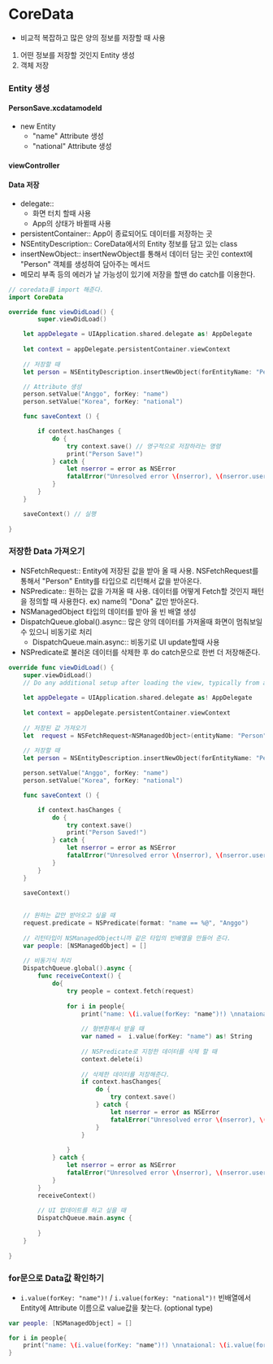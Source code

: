 # CoreData
- 비교적 복잡하고 많은 양의 정보를 저장할 때 사용
1. 어떤 정보를 저장할 것인지 Entity 생성
2. 객체 저장

### Entity 생성
#### PersonSave.xcdatamodeld
- new Entity 
    + "name" Attribute 생성
    + "national" Attribute 생성

#### viewController

#### Data 저장
- delegate:: 
    + 화면 터치 할때 사용
    + App의 상태가 바뀔때 사용
- persistentContainer:: App이 종료되어도 데이터를 저장하는 곳
- NSEntityDescription:: CoreData에서의 Entity 정보를 담고 있는 class
- insertNewObject:: insertNewObject를 통해서 데이터 담는 곳인 context에 "Person" 객체를 생성하여 담아주는 메서드
- 메모리 부족 등의 에러가 날 가능성이 있기에 저장을 할땐 do catch를 이용한다.
    
```swift
// coredata를 import 해준다.
import CoreData

override func viewDidLoad() {
        super.viewDidLoad()

    let appDelegate = UIApplication.shared.delegate as! AppDelegate
        
    let context = appDelegate.persistentContainer.viewContext
    
    // 저장할 때
    let person = NSEntityDescription.insertNewObject(forEntityName: "Person", into: context)

    // Attribute 생성
    person.setValue("Anggo", forKey: "name")
    person.setValue("Korea", forKey: "national")

    func saveContext () {

        if context.hasChanges {
            do {
                try context.save() // 영구적으로 저장하라는 명령
                print("Person Save!")
            } catch {
                let nserror = error as NSError
                fatalError("Unresolved error \(nserror), \(nserror.userInfo)")
            }
        }
    }

    saveContext() // 실행
    
}
```

### 저장한 Data 가져오기
- NSFetchRequest:: Entity에 저장된 값을 받아 올 때 사용. NSFetchRequest를 통해서 "Person" Entity를 <NSManagedObject> 타입으로 리턴해서 값을 받아온다.
- NSPredicate:: 원하는 값을 가져올 때 사용. 데이터를 어떻게 Fetch할 것인지 패턴을 정의할 때 사용한다. ex) name의 "Dona" 값만 받아온다.
- NSManagedObject 타입의 데이터를 받아 올 빈 배열 생성
- DispatchQueue.global().async:: 많은 양의 데이터를 가져올때 화면이 멈춰보일 수 있으니 비동기로 처리
    + DispatchQueue.main.async:: 비동기로 UI update할때 사용
- NSPredicate로 불러온 데이터를 삭제한 후 do catch문으로 한번 더 저장해준다.
 
```swift
override func viewDidLoad() {
    super.viewDidLoad()
    // Do any additional setup after loading the view, typically from a nib.
    
    let appDelegate = UIApplication.shared.delegate as! AppDelegate
    
    let context = appDelegate.persistentContainer.viewContext
    
    // 저장된 값 가져오기
    let  request = NSFetchRequest<NSManagedObject>(entityName: "Person")
    
    // 저장할 때
    let person = NSEntityDescription.insertNewObject(forEntityName: "Person", into: context)

    person.setValue("Anggo", forKey: "name")
    person.setValue("Korea", forKey: "national")

    func saveContext () {

        if context.hasChanges {
            do {
                try context.save()
                print("Person Saved!")
            } catch {
                let nserror = error as NSError
                fatalError("Unresolved error \(nserror), \(nserror.userInfo)")
            }
        }
    }

    saveContext()
    
    
    // 원하는 값만 받아오고 싶을 때
    request.predicate = NSPredicate(format: "name == %@", "Anggo")
    
    // 리턴타입이 NSManagedObject니까 같은 타입의 빈배열을 만들어 준다.
    var people: [NSManagedObject] = []
    
    // 비동기식 처리
    DispatchQueue.global().async {
        func receiveContext() {
            do{
                try people = context.fetch(request)
                
                for i in people{
                    print("name: \(i.value(forKey: "name")!) \nnataional: \(i.value(forKey: "national")!) \n\n")
                    
                    // 형변환해서 받을 때
                    var named =  i.value(forKey: "name") as! String
                    
                    // NSPredicate로 지정한 데이터를 삭제 할 때
                    context.delete(i)
                    
                    // 삭제한 데이터를 저장해준다.
                    if context.hasChanges{
                        do {
                            try context.save()
                        } catch {
                            let nserror = error as NSError
                            fatalError("Unresolved error \(nserror), \(nserror.userInfo)")
                        }
                    }
                    
                }
            } catch {
                let nserror = error as NSError
                fatalError("Unresolved error \(nserror), \(nserror.userInfo)")
            }
        }
        receiveContext()
        
        // UI 업데이트를 하고 싶을 때
        DispatchQueue.main.async {
            
        }
    }
    
}
```

### for문으로 Data값 확인하기
- `i.value(forKey: "name")!` / `i.value(forKey: "national")!` 빈배열에서 Entity에 Attribute 이름으로 value값을 찾는다. (optional type)

```swift
var people: [NSManagedObject] = []

for i in people{
    print("name: \(i.value(forKey: "name")!) \nnataional: \(i.value(forKey: "national")!) \n\n") 
}
``` 